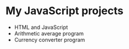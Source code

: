 # My JavaScript projects
- HTML and JavaScript
- Arithmetic average program
- Currency converter program



